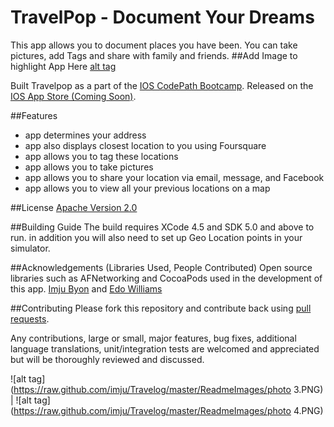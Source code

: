TravelPop - Document Your Dreams
===

This app allows you to document places you have been. You can take pictures, add Tags and share with family and friends.
##Add Image to highlight App Here
[alt tag](https://raw.github.com/imju/Travelog/master/Travelpop_150.PNG)

Built Travelpop as a part of the [IOS CodePath Bootcamp](http://thecodepath.com/androidbootcamp). Released on the [IOS App Store (Coming Soon)](#).

##Features
- app determines your address
- app also displays closest location to you using Foursquare
- app allows you to tag these locations 
- app allows you to take pictures 
- app allows you to share your location via email, message, and Facebook
- app allows you to view all your previous locations on a map

##License
[Apache Version 2.0](http://www.apache.org/licenses/LICENSE-2.0.html)

##Building Guide
The build requires XCode 4.5 and SDK 5.0 and above to run. in addition you will also need to set up Geo Location points in your simulator.

##Acknowledgements (Libraries Used, People Contributed)
Open source libraries such as AFNetworking and CocoaPods used in the development of this app.
[Imju Byon](https://github.com/imju) and [Edo Williams](https://github.com/willysharp5)

##Contributing 
Please fork this repository and contribute back using [pull requests](https://github.com/imju/Travelog/pulls).

Any contributions, large or small, major features, bug fixes, additional language translations, unit/integration tests are welcomed and appreciated but will be thoroughly reviewed and discussed.

![alt tag](https://raw.github.com/imju/Travelog/master/ReadmeImages/photo 3.PNG) |
![alt tag](https://raw.github.com/imju/Travelog/master/ReadmeImages/photo 4.PNG) 